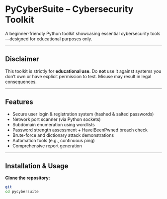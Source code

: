 #  PyCyberSuite – Cybersecurity Toolkit

A beginner-friendly Python toolkit showcasing essential cybersecurity tools—designed for educational purposes only.

---

##  Disclaimer  
This toolkit is strictly for **educational use**. Do **not** use it against systems you don’t own or have explicit permission to test. Misuse may result in legal consequences.

---

##  Features  
- Secure user login & registration system (hashed & salted passwords)  
- Network port scanner (via Python sockets)  
- Subdomain enumeration using wordlists  
- Password strength assessment + HaveIBeenPwned breach check  
- Brute-force and dictionary attack demonstrations  
- Automation tools (e.g., continuous ping)  
- Comprehensive report generation

---

##  Installation & Usage

**Clone the repository:**
```bash
git 
cd pycybersuite
